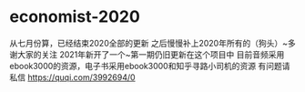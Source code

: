 # economist-2020
从七月份算，已经结束2020全部的更新 之后慢慢补上2020年所有的（狗头）~多谢大家的关注
2021年新开了一个~第一期仍旧更新在这个项目中
目前音频采用ebook3000的资源，电子书采用ebook3000和知乎寻路小司机的资源 
有问题请私信
https://quqi.com/3992694/0
